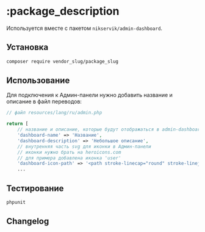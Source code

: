 # :package_description

Используется вместе с пакетом `nikservik/admin-dashboard`.

## Установка

```bash
composer require vendor_slug/package_slug
```

## Использование

Для подключения к Админ-панели нужно добавить название и описание в файл переводов:
```php
// файл resources/lang/ru/admin.php

return [
    // название и описание, которые будут отображаться в admin-dashboard
    'dashboard-name' => 'Название',
    'dashboard-description' => 'Небольшое описание',
    // внутренняя часть svg для иконки в Админ-панели
    // иконки нужно брать на heroicons.com
    // для примера добавлена иконка 'user'
    'dashboard-icon-path' => '<path stroke-linecap="round" stroke-linejoin="round" stroke-width="2" d="M16 7a4 4 0 11-8 0 4 4 0 018 0zM12 14a7 7 0 00-7 7h14a7 7 0 00-7-7z" />',
    ...
```

## Тестирование

```bash
phpunit
```

## Changelog


